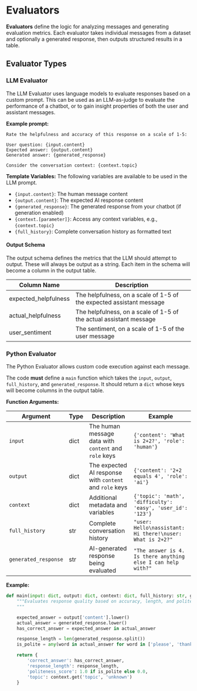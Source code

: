 # Evaluators

**Evaluators** define the logic for analyzing messages and generating evaluation metrics. Each evaluator takes individual messages from a dataset and optionally a generated response, then outputs structured results in a table.

## Evaluator Types

### LLM Evaluator
The LLM Evaluator uses language models to evaluate responses based on a custom prompt. This can be used as an LLM-as-judge to evaluate the performance of a chatbot, or to gain insight properties of both the user and assistant messages.


**Example prompt:**
```
Rate the helpfulness and accuracy of this response on a scale of 1-5:

User question: {input.content}
Expected answer: {output.content}
Generated answer: {generated_response}

Consider the conversation context: {context.topic}
```

**Template Variables:**
The following variables are available to be used in the LLM prompt.

- `{input.content}`: The human message content
- `{output.content}`: The expected AI response content
- `{generated_response}`: The generated response from your chatbot (if generation enabled)
- `{context.[parameter]}`: Access any context variables, e.g., `{context.topic}`
- `{full_history}`: Complete conversation history as formatted text

#### Output Schema

The output schema defines the metrics that the LLM should attempt to output. These will always be output as a string. Each item in the schema will become a column in the output table.

| Column Name | Description |
|-------------|-------------|
| expected_helpfulness | The helpfulness, on a scale of 1-5 of the expected assistant message |
| actual_helpfulness | The helpfulness, on a scale of 1-5 of the actual assistant message |
| user_sentiment | The sentiment, on a scale of 1-5 of the user message |


### Python Evaluator

The Python Evaluator allows custom code execution against each message.

The code **must** define a `main` function which takes the `input`, `output`, `full_history`, and `generated_response`. It should return a `dict` whose keys will become columns in the output table.

**Function Arguments:**

| Argument | Type | Description | Example |
|----------|------|-------------|---------|
| `input` | dict | The human message data with `content` and `role` keys | `{'content': 'What is 2+2?', 'role': 'human'}` |
| `output` | dict | The expected AI response with `content` and `role` keys | `{'content': '2+2 equals 4', 'role': 'ai'}` |
| `context` | dict | Additional metadata and variables | `{'topic': 'math', 'difficulty': 'easy', 'user_id': '123'}` |
| `full_history` | str | Complete conversation history | `"user: Hello\nassistant: Hi there!\nuser: What is 2+2?"` |
| `generated_response` | str | AI-generated response being evaluated | `"The answer is 4. Is there anything else I can help with?"` |


**Example:**

```python
def main(input: dict, output: dict, context: dict, full_history: str, generated_response: str, **kwargs) -> dict:
    """Evaluates response quality based on accuracy, length, and politeness.
    """

    expected_answer = output['content'].lower()
    actual_answer = generated_response.lower()
    has_correct_answer = expected_answer in actual_answer

    response_length = len(generated_response.split())
    is_polite = any(word in actual_answer for word in ['please', 'thank', 'help', 'happy'])

    return {
        'correct_answer': has_correct_answer,
        'response_length': response_length,
        'politeness_score': 1.0 if is_polite else 0.0,
        'topic': context.get('topic', 'unknown')
    }
```
